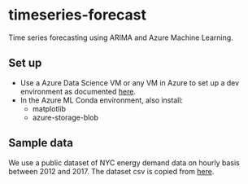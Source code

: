 # timeseries-forecast
Time series forecasting using ARIMA and Azure Machine Learning.

## Set up
* Use a Azure Data Science VM or any VM in Azure to set up a dev environment as documented [here](https://docs.microsoft.com/en-us/azure/machine-learning/service/how-to-configure-environment). 
* In the Azure ML Conda environment, also install:
    * matplotlib
    * azure-storage-blob

## Sample data
We use a public dataset of NYC energy demand data on hourly basis between 2012 and 2017. The dataset csv is copied from [here](https://github.com/Azure/MachineLearningNotebooks/tree/master/how-to-use-azureml/automated-machine-learning/forecasting-energy-demand). 
